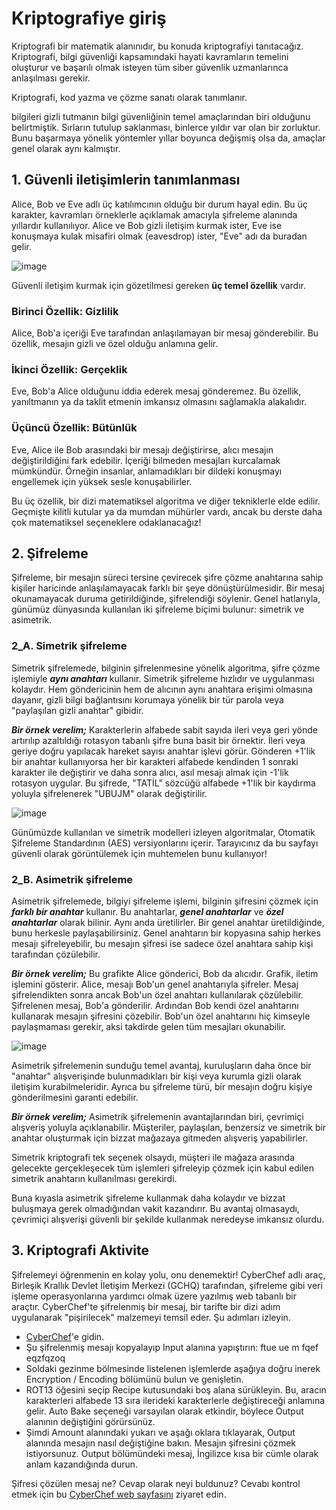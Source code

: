 # Kriptografiye giriş

Kriptografi bir matematik alanınıdır, bu konuda kriptografiyi tanıtacağız. Kriptografi, bilgi güvenliği kapsamındaki hayati kavramların temelini oluşturur ve başarılı olmak isteyen tüm siber güvenlik uzmanlarınca anlaşılması gerekir.

Kriptografi, kod yazma ve çözme sanatı olarak tanımlanır.

bilgileri gizli tutmanın bilgi güvenliğinin temel amaçlarından biri olduğunu belirtmiştik. Sırların tutulup saklanması, binlerce yıldır var olan bir zorluktur. Bunu başarmaya yönelik yöntemler yıllar boyunca değişmiş olsa da, amaçlar genel olarak aynı kalmıştır.

## 1. Güvenli iletişimlerin tanımlanması

Alice, Bob ve Eve adlı üç katılımcının olduğu bir durum hayal edin. Bu üç karakter, kavramları örneklerle açıklamak amacıyla şifreleme alanında yıllardır kullanılıyor. Alice ve Bob gizli iletişim kurmak ister, Eve ise konuşmaya kulak misafiri olmak (eavesdrop) ister, "Eve" adı da buradan gelir.


![image](https://github.com/user-attachments/assets/fe5d7802-6b37-4c9f-a4d5-7060742faccd)

Güvenli iletişim kurmak için gözetilmesi gereken **üç temel özellik** vardır.

### Birinci Özellik: Gizlilik

Alice, Bob'a içeriği Eve tarafından anlaşılamayan bir mesaj gönderebilir. Bu özellik, mesajın gizli ve özel olduğu anlamına gelir.

### İkinci Özellik: Gerçeklik

Eve, Bob'a Alice olduğunu iddia ederek mesaj gönderemez. Bu özellik, yanıltmanın ya da taklit etmenin imkansız olmasını sağlamakla alakalıdır.

### Üçüncü Özellik: Bütünlük

Eve, Alice ile Bob arasındaki bir mesajı değiştirirse, alıcı mesajın değiştirildiğini fark edebilir. İçeriği bilmeden mesajları kurcalamak mümkündür. Örneğin insanlar, anlamadıkları bir dildeki konuşmayı engellemek için yüksek sesle konuşabilirler.

Bu üç özellik, bir dizi matematiksel algoritma ve diğer tekniklerle elde edilir. Geçmişte kilitli kutular ya da mumdan mühürler vardı, ancak bu derste daha çok matematiksel seçeneklere odaklanacağız!

## 2. Şifreleme

Şifreleme, bir mesajın süreci tersine çevirecek şifre çözme anahtarına sahip kişiler haricinde anlaşılamayacak farklı bir şeye dönüştürülmesidir. Bir mesaj okunamayacak duruma getirildiğinde, şifrelendiği söylenir. Genel hatlarıyla, günümüz dünyasında kullanılan iki şifreleme biçimi bulunur: simetrik ve asimetrik.

### 2_A. Simetrik şifreleme

Simetrik şifrelemede, bilginin şifrelenmesine yönelik algoritma, şifre çözme işlemiyle ***aynı anahtarı*** kullanır. Simetrik şifreleme hızlıdır ve uygulanması kolaydır. Hem göndericinin hem de alıcının aynı anahtara erişimi olmasına dayanır, gizli bilgi bağlantısını korumaya yönelik bir tür parola veya "paylaşılan gizli anahtar" gibidir.

***Bir örnek verelim;***
Karakterlerin alfabede sabit sayıda ileri veya geri yönde artırılıp azaltıldığı rotasyon tabanlı şifre buna basit bir örnektir. İleri veya geriye doğru yapılacak hareket sayısı anahtar işlevi görür. Gönderen +1'lik bir anahtar kullanıyorsa her bir karakteri alfabede kendinden 1 sonraki karakter ile değiştirir ve daha sonra alıcı, asıl mesajı almak için -1'lik rotasyon uygular. Bu şifrede, "TATİL" sözcüğü alfabede +1'lik bir kaydırma yoluyla şifrelenerek "UBUJM" olarak değiştirilir.


![image](https://github.com/user-attachments/assets/30e1e0c1-85af-420b-9f32-39faad7adbcb)

Günümüzde kullanılan ve simetrik modelleri izleyen algoritmalar, Otomatik Şifreleme Standardının (AES) versiyonlarını içerir. Tarayıcınız da bu sayfayı güvenli olarak görüntülemek için muhtemelen bunu kullanıyor!

### 2_B. Asimetrik şifreleme

Asimetrik şifrelemede, bilgiyi şifreleme işlemi, bilginin şifresini çözmek için ***farklı bir anahtar*** kullanır. Bu anahtarlar, ***genel anahtarlar*** ve ***özel anahtarlar*** olarak bilinir. Aynı anda üretilirler. Bir genel anahtar üretildiğinde, bunu herkesle paylaşabilirsiniz. Genel anahtarın bir kopyasına sahip herkes mesajı şifreleyebilir, bu mesajın şifresi ise sadece özel anahtara sahip kişi tarafından çözülebilir.

***Bir örnek verelim;***
Bu grafikte Alice gönderici, Bob da alıcıdır. Grafik, iletim işlemini gösterir. Alice, mesajı Bob'un genel anahtarıyla şifreler. Mesaj şifrelendikten sonra ancak Bob'un özel anahtarı kullanılarak çözülebilir. Şifrelenen mesaj, Bob'a gönderilir. Ardından Bob kendi özel anahtarını kullanarak mesajın şifresini çözebilir. Bob'un özel anahtarını hiç kimseyle paylaşmaması gerekir, aksi takdirde gelen tüm mesajları okunabilir.

![image](https://github.com/user-attachments/assets/13200ec8-5e92-42ab-a5b1-a0a604ac2ddb)

Asimetrik şifrelemenin sunduğu temel avantaj, kuruluşların daha önce bir "anahtar" alışverişinde bulunmadıkları bir kişi veya kurumla gizli olarak iletişim kurabilmeleridir. Ayrıca bu şifreleme türü, bir mesajın doğru kişiye gönderilmesini garanti edebilir.

***Bir örnek verelim;***
Asimetrik şifrelemenin avantajlarından biri, çevrimiçi alışveriş yoluyla açıklanabilir. Müşteriler, paylaşılan, benzersiz ve simetrik bir anahtar oluşturmak için bizzat mağazaya gitmeden alışveriş yapabilirler.

Simetrik kriptografi tek seçenek olsaydı, müşteri ile mağaza arasında gelecekte gerçekleşecek tüm işlemleri şifreleyip çözmek için kabul edilen simetrik anahtarın kullanılması gerekirdi.

Buna kıyasla asimetrik şifreleme kullanmak daha kolaydır ve bizzat buluşmaya gerek olmadığından vakit kazandırır. Bu avantaj olmasaydı, çevrimiçi alışverişi güvenli bir şekilde kullanmak neredeyse imkansız olurdu.

## 3. Kriptografi Aktivite 

Şifrelemeyi öğrenmenin en kolay yolu, onu denemektir! CyberChef adlı araç, Birleşik Krallık Devlet İletişim Merkezi (GCHQ) tarafından, şifreleme gibi veri işleme operasyonlarına yardımcı olmak üzere yazılmış web tabanlı bir araçtır. CyberChef'te şifrelenmiş bir mesaj, bir tarifte bir dizi adım uygulanarak "pişirilecek" malzemeyi temsil eder. Şu adımları izleyin.

+ [CyberChef](https://gchq.github.io/CyberChef/)'e gidin.
+ Şu şifrelenmiş mesajı kopyalayıp Input  alanına yapıştırın: ftue ue m fqef eqzfqzoq 
+ Soldaki gezinme bölmesinde listelenen işlemlerde aşağıya doğru inerek Encryption / Encoding bölümünü bulun ve genişletin.
+ ROT13 öğesini seçip Recipe kutusundaki boş alana sürükleyin. Bu, aracın karakterleri alfabede 13 sıra ilerideki karakterlerle değiştireceği anlamına gelir. Auto Bake seçeneği varsayılan olarak etkindir, böylece Output alanının değiştiğini görürsünüz.
+ Şimdi Amount alanındaki yukarı ve aşağı oklara tıklayarak, Output alanında mesajın nasıl değiştiğine bakın. Mesajın şifresini çözmek istiyorsunuz. Output  bölümündeki mesaj, İngilizce kısa bir cümle olarak anlam kazandığında durun.

Şifresi çözülen mesaj ne? Cevap olarak neyi buldunuz? Cevabı kontrol etmek için bu [CyberChef web sayfasını](https://gchq.github.io/CyberChef/#recipe=ROT13(true,true,true,14)&input=ZnR1ZSB1ZSBtIGZxZWYgZXF6ZnF6b3Eg) ziyaret edin. 

